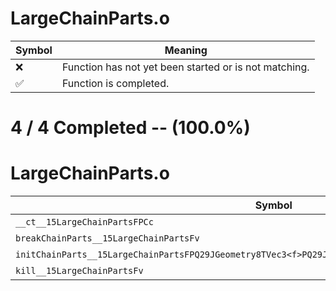 # LargeChainParts.o
| Symbol | Meaning 
| ------------- | ------------- 
| :x: | Function has not yet been started or is not matching. 
| :white_check_mark: | Function is completed. 


# 4 / 4 Completed -- (100.0%)
# LargeChainParts.o
| Symbol | Decompiled? |
| ------------- | ------------- |
| `__ct__15LargeChainPartsFPCc` | :white_check_mark: |
| `breakChainParts__15LargeChainPartsFv` | :white_check_mark: |
| `initChainParts__15LargeChainPartsFPQ29JGeometry8TVec3<f>PQ29JGeometry8TVec3<f>PQ29JGeometry8TVec3<f>b` | :white_check_mark: |
| `kill__15LargeChainPartsFv` | :white_check_mark: |
